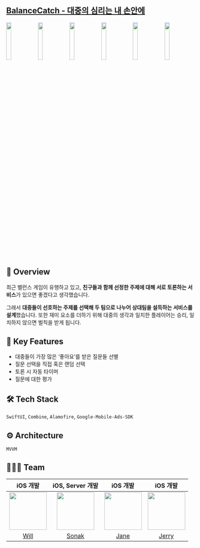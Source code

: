 ## [BalanceCatch - 대중의 심리는 내 손안에](https://apps.apple.com/us/app/id6450379412)

<img src="https://github.com/Dream-Catch/Balance-Catch-iOS/assets/68800789/60782280-8ca9-405e-a6c0-d40916945654" width=16%> <img src="https://github.com/Dream-Catch/Balance-Catch-iOS/assets/68800789/3ab5aef5-3e93-4367-9d09-47073ecbd5ab" width=16%> <img src="https://github.com/Dream-Catch/Balance-Catch-iOS/assets/68800789/31108ccc-ac1c-421c-809b-f859f13fa932" width=16%> <img src="https://github.com/Dream-Catch/Balance-Catch-iOS/assets/68800789/2ae23ba5-3a7c-4726-a23e-cd33a96844f1" width=16%> <img src="https://github.com/Dream-Catch/Balance-Catch-iOS/assets/68800789/2a62e317-478d-49a1-b973-c96226c1f73b" width=16%> <img src="https://github.com/Dream-Catch/Balance-Catch-iOS/assets/68800789/9be61705-4785-4388-b847-772058cbe3d3" width=16%>


## 🧩 Overview

최근 밸런스 게임이 유행하고 있고, **친구들과 함께 선정한 주제에 대해 서로 토론하는 서비스**가 있으면 좋겠다고 생각했습니다.

그래서 **대중들이 선호하는 주제를 선택해 두 팀으로 나누어 상대팀을 설득하는 서비스를 설계**했습니다. 또한 재미 요소를 더하기 위해 대중의 생각과 일치한 플레이어는 승리, 일치하지 않으면 벌칙을 받게 됩니다.

## 🎲 **Key Features**

- 대중들이 가장 많은 ‘좋아요’를 받은 질문들 선별
- 질문 선택을 직접 혹은 랜덤 선택
- 토론 시 자동 타이머
- 질문에 대한 평가

## 🛠️ Tech Stack

`SwiftUI`, `Combine`, `Alamofire`, `Google-Mobile-Ads-SDK`

## ⚙️ Architecture

`MVVM`

## 🧑🏻‍💻 Team

|iOS 개발|iOS, Server 개발|iOS 개발|iOS 개발|
|:---:|:---:|:---:|:---:|
|<img src="https://avatars.githubusercontent.com/u/68800789?v=4" height="100" width="100">|<img src="https://avatars.githubusercontent.com/u/54111883?v=4" height="100" width="100">|<img src="https://avatars.githubusercontent.com/u/111877048?v=4" width=100 height=100>|<img src="https://avatars.githubusercontent.com/u/126135097?v=4" width=100 height=100>|
|[Will](https://github.com/Minny27)|[Sonak](https://github.com/choo121600)|[Jane](https://github.com/eundeang)|[Jerry](https://github.com/Minchelin42)|
